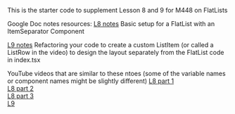 This is the starter code to supplement Lesson 8 and 9 for M448 on FlatLists

Google Doc notes resources:
[L8 notes](https://docs.google.com/document/d/1r89rBBE52peFgQv6gQsaNV4zRZYgfRVAG13gZUGZgLA/edit?usp=sharing)
Basic setup for a FlatList with an ItemSeparator Component


[L9 notes](https://docs.google.com/document/d/1Qw639XtHkGKeWTgIclkxvpgNuR9qwJfIHO1WNTF12VQ/edit?tab=t.0)
Refactoring your code to create a custom ListItem (or called a ListRow in the video) to design the layout separately from the FlatList code in index.tsx

YouTube videos that are similar to these ntoes (some of the variable names or component names might be slightly different)
[L8 part 1](https://youtu.be/4fpILfv1tCM?si=t9wYoYzKnzVztP90)  
[L8 part 2](https://youtu.be/nvBc5PisvX8?si=MlvFPPOdiPacvhX5)  
[L8 part 3](https://youtu.be/CwYZ7iQz5Yw?si=YxnGdoqchsyVhg94)  
[L9](https://youtu.be/IjOFlRUdlnQ?si=-1P9N46e1tS5-5OJ)  
